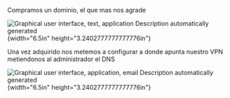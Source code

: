 Compramos un dominio, el que mas nos agrade

![Graphical user interface, text, application Description automatically
generated](./media/media/image1.png){width="6.5in"
height="3.2402777777777776in"}

Una vez adquirido nos metemos a configurar a donde apunta nuestro VPN
metiendonos al administrador el DNS

![Graphical user interface, application, email Description automatically
generated](./media/media/image2.png){width="6.5in"
height="3.2402777777777776in"}
